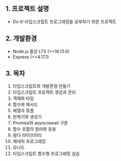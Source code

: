 ## 1. 프로젝트 설명

- Do it! 타입스크립트 프로그래밍을 공부하기 위한 프로젝트

## 2. 개발환경

- Node.js 활성 LTS (>=16.13.0)
- Express (>=4.17.1)

## 3. 목차

1. 타입스크립트와 개발환경 만들기
2. 타입스크립트 프로젝트 생성과 관리
3. 객체와 타입
4. 함수와 메서드
5. 배열과 튜플
6. 반복기와 생성기
7. Promise와 async/await 구문
8. 함수 조합의 원리와 응용
9. 람다 라이브러리
10. 제네릭 프로그래밍
11. 모나드
12. 타입스크립트 함수형 프로그래밍 실습
